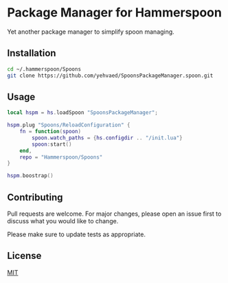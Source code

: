 # Package Manager for Hammerspoon

Yet another package manager to simplify spoon managing.

## Installation
```bash
cd ~/.hammerspoon/Spoons
git clone https://github.com/yehvaed/SpoonsPackageManager.spoon.git
```
## Usage

```lua
local hspm = hs.loadSpoon "SpoonsPackageManager";

hspm.plug "Spoons/ReloadConfiguration" {
    fn = function(spoon)
        spoon.watch_paths = {hs.configdir .. "/init.lua"}
        spoon:start()
    end,
    repo = "Hammerspoon/Spoons"
}

hspm.boostrap()
```

## Contributing
Pull requests are welcome. For major changes, please open an issue first to discuss what you would like to change.

Please make sure to update tests as appropriate.

## License
[MIT](https://choosealicense.com/licenses/mit/)